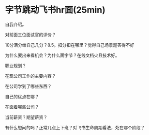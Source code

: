 # 字节跳动飞书hr面(25min)

自我介绍。

对前面三位面试官的评价？

10分满分给自己几分？8.5。扣分扣在哪里？觉得自己场景题答得不好

为什么要出来看机会？为什么面字节？在线文档火且技术好。

职业规划？

在现公司工作的主要内容？

在公司学到了哪些东西？

自己的优点在哪？

在面着哪些公司？

当前薪资？期望薪资？

有什么想问的吗？正常几点上下班？对飞书生命周期看法，处在哪个阶段？